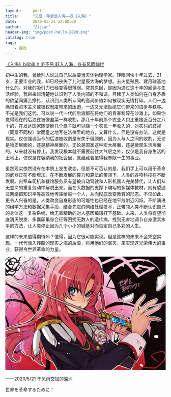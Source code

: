 ```yaml
---
layout:     post
title:      "又是一年后浪入海——观《入海》"
date:       2020-05-21 22:00:00
author:     "Zijian"
header-img: "img/post-hello-2020.png"
catalog: true
tags:
    - 键政
---
```


[《入海》bilibili X 毛不易  跃入人海，各有风雨灿烂](https://www.bilibili.com/video/BV1tC4y1H7yz)

初中生的我，曾给别人说过自己以后要当天体物理学家。转眼间快十年过去，21岁，正要毕业的我，却已经丧失了儿时星辰大海的梦想。去火星殖民、建月球基地什么的，对我的吸引力已经变得很薄弱。究其原因，是因为通过这十年的阅读与生活经验，我越来越清楚地认识到了人类内部的不和谐，目睹了人类如何在自身矛盾的欲望间痛苦挣扎，认识到人类所认同的高尚价值如何被现实无情打碎。人们一边痛恨着资本主义或极权制度带来的压迫，一边又无法拒绝它们带来的进步与秩序。不光是我们这代，可以说一代一代的后浪都在将他们的青春粉碎在沙滩上。如果你觉得现在的后浪在被像韭菜一样收割，那几十年前那个农业人口比重接近百分之八十的，在发达国家随便刷几个盘子就可以赚一个农民一年收入的，对农村的歧视（同票不同权）堂而皇之地写在法律里的地方，又算什么。但是没有办法，这就是现实。仅仅强调当今的后浪被收割是有失于偏颇的，因为人与人之间的收割，无论是物质层面的，还是精神层面的，无论是国家这种宏大层面，还是微观生活层面的，从来就没有停止。我发现根本就不需要前往大气层之外，仅仅是我自身生活的土地上，仅仅是在容纳我的社会里，就蕴藏着值得我奉献一生的事业。


虽然现实依然没有在本质上发生改变，但是不可否认的是，我们手上可以用于革命的武器正在不断增加。在不断发展的算力和算法的带领下，人类的各项科技在不断发展。出租车司机和餐馆服务员有望被自动驾驶和人形机器人完美替代，让人们从无意义的重复劳动中解脱出来。而在大数据的支撑下编写的多媒体教材，则有望通过网络把知识平等高效地传递给每一个人，从而彻底改变教育的形态。不仅如此，更令人兴奋的是，人类改变自身形态的可能性也已经在地平线附近闪烁。不断演进的组学方法和数据采集手段，结合先进的网络处理技术，正带领人类不断认识自己的身体这一复杂系统，给无害精确的对人基因编辑打下基础。未来，人类将有望彻底消灭脱发、多囊卵巢综合征等困扰无数人的遗传病，找到无害地调节自身激素水平的方法，让人类停止因为几个小小的碱基对而否定自己多彩的人生。

这样的未来值得期待吗？值得，因为它很可能实现。但是这样的未来不会凭空实现。一代代涌入残酷的现实之海的后浪，将用他们的泯灭，来实现这光荣伟大的事业，获得令世界革命的力量。

![请赐予我世界革命的力量](\img\post_2020\请赐予我世界革命的力量.jpg)

——2020/5/21 于风雨交加的深圳 


世界を革命するために！